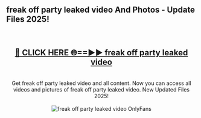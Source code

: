 <h2>freak off party leaked video And Photos - Update Files 2025!</h2>
<br>
<div align="center">
<h2><a href="https://betterlinks.top/A2PfLJ" rel="nofollow">🔴 CLICK HERE 🌐==►► freak off party leaked video</a></h2>
<br>
Get freak off party leaked video and all content. Now you can access all videos and pictures of freak off party leaked video. New Updated Files 2025!
<br>
<br>
<a href="https://betterlinks.top/A2PfLJ" rel="nofollow" data-target="animated-image.originalLink"><img src="https://i.imgur.com/dJHk4Zq.gif" alt="freak off party leaked video OnlyFans" style="max-width: 100%; display: inline-block;" data-target="animated-image.originalImage"></a>
</div>
<br>
